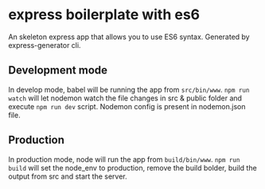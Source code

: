# express boilerplate with es6
An skeleton express app that allows you to use ES6 syntax. Generated by express-generator cli.

## Development mode
In develop mode, babel will be running the app from `src/bin/www`.
`npm run watch` will let nodemon watch the file changes in src & public folder and execute `npm run dev` script. Nodemon config is present in nodemon.json file.

## Production
In production mode, node will run the app from `build/bin/www`.
`npm run build` will set the node_env to production, remove the build bolder, build the output from src and start the server.
